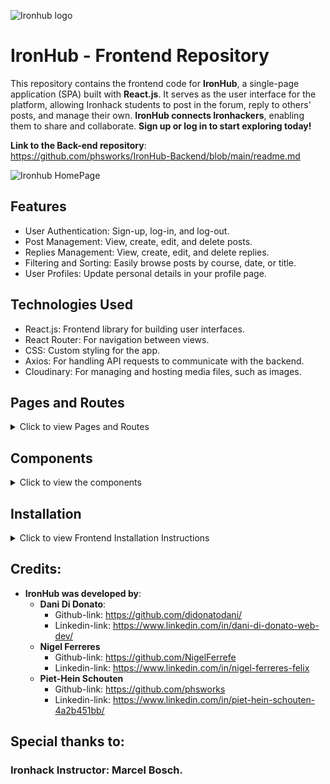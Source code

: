 ![Ironhub logo](https://github.com/user-attachments/assets/b27d8d39-3f79-4c7d-9fae-32a4f89bebab)

# IronHub - Frontend Repository

This repository contains the frontend code for **IronHub**, a single-page application (SPA) built with **React.js**. It serves as the user interface for the platform, allowing Ironhack students to post in the forum, reply to others' posts, and manage their own. **IronHub connects Ironhackers**, enabling them to share and collaborate. **Sign up or log in to start exploring today!**  

**Link to the Back-end repository**:  
https://github.com/phsworks/IronHub-Backend/blob/main/readme.md  
                           
![Ironhub HomePage](https://github.com/user-attachments/assets/e330ac2f-8a8f-45d5-99dd-549c478ab72b)    

                    
## Features
- User Authentication: Sign-up, log-in, and log-out.
- Post Management: View, create, edit, and delete posts.
- Replies Management: View, create, edit, and delete replies.
- Filtering and Sorting: Easily browse posts by course, date, or title.
- User Profiles: Update personal details in your profile page.
  
## Technologies Used
- React.js: Frontend library for building user interfaces.
- React Router: For navigation between views.
- CSS: Custom styling for the app.
- Axios: For handling API requests to communicate with the backend.
- Cloudinary: For managing and hosting media files, such as images.  

## Pages and Routes  
<details>
  <summary>Click to view Pages and Routes</summary>  
  
  1. **Homepage**  
     - **Path:** `/`  
     - **Description:** Displays a brief introduction to IronHub. Includes navigation to the "About" page and buttons for login/sign-up actions.  

  2. **About**  
     - **Path:** `/about`  
     - **Description:** Contains information about the platform and its creators. Provides links to sign-up and log-in pages.  

  3. **Sign-Up**  
     - **Path:** `/auth/signup`  
     - **Description:** A public page with a form to create an account.  

  4. **Log-In**  
     - **Path:** `/auth/login`  
     - **Description:** A public page where users can log in to the platform.  

  5. **Posts**  
     - **Path:** `/posts/`  
     - **Description:** Displays all posts with options to filter, sort, and search. Utilizes the **PostCard** component for each post.  

  6. **Create Post**  
     - **Path:** `/newpost`  
     - **Description:** A private page where users can create a new post.  

  7. **Post Details**  
     - **Path:** `/posts/:_id`  
     - **Description:** Displays the full details of a single post, including options for the owner to edit or delete the post. Below, the user can see replies to the post and can reply to them as well. The     owners of the replies can edit them too.
       
  8. **Profile**  
     - **Path:** `/:userId`  
     - **Description:** Shows the user's profile information and allows updates.  

  9. **Error Page**  
     - **Path:** `*`  
     - **Description:** Displays an error page for any undefined routes.
       
</details>

## Components  
<details>
  <summary>Click to view the components</summary>   

  - **AboutCard**: Displays info about the creators.
  - **Footer**: The bottom section of the app.
  - **Forms**: Handles login, signup, and post and reply creation and edition forms.
  - **IsPrivate**: Ensures access to certain pages for authenticated users.
  - **IsPublic**: Ensures access to certain pages for unauthenticated users.
  - **Navbar**: Navigation bar with links to various sections.
  - **Popups**: Modal dialogs for messages or confirmations.
  - **PostCard**: Displays a post summary.
  - **ProfileCard**: Shows user profile information.
  - **ReplyCard**: Displays a post reply.
  - **Searchbar**: Allows searching posts by title.

  These components are reusable and help maintain a modular structure.  
</details>  

## Installation  

<details>
  <summary>Click to view Frontend Installation Instructions</summary>  

**Installation**:
- Clone the Frontend Repository:
    - git clone https://github.com/didonatodani/ironhub-front.git
    - cd ironhub-front

**Install dependencies**:
  - Required Dependencies:
         - react - Frontend library for building user interfaces.
         - react-router-dom - For handling navigation between pages.
         - axios - To make HTTP requests to the backend.
         - cloudinary - For image storage and retrieval
    
  **npm install react react-router-dom axios cloudinary**
  
  **Run the development server**:
    - npm run dev
     
</details>
  
## Credits:  

- **IronHub was developed by**:
  - **Dani Di Donato**:
    - Github-link: https://github.com/didonatodani/
    - Linkedin-link: https://www.linkedin.com/in/dani-di-donato-web-dev/
  - **Nigel Ferreres**
    - Github-link: https://github.com/NigelFerrefe
    - Linkedin-link: https://www.linkedin.com/in/nigel-ferreres-felix 
  - **Piet-Hein Schouten**
    - Github-link: https://github.com/phsworks 
    - Linkedin-link: https://www.linkedin.com/in/piet-hein-schouten-4a2b451bb/
    
## Special thanks to:

### Ironhack Instructor: Marcel Bosch.
